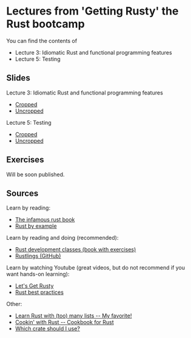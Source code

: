 # Lectures from 'Getting Rusty' the Rust bootcamp

You can find the contents of
- Lecture 3: Idiomatic Rust and functional programming features
- Lecture 5: Testing

## Slides

Lecture 3: Idiomatic Rust and functional programming features
- [Cropped](https://alphagergedan.github.io/getting-rusty-bootcamp/3-idiomatic-and-funcprog/index_cropped.html)
- [Uncropped](https://alphagergedan.github.io/getting-rusty-bootcamp/3-idiomatic-and-funcprog/index.html)

Lecture 5: Testing
- [Cropped](https://alphagergedan.github.io/getting-rusty-bootcamp/5-testing/index_cropped.html)
- [Uncropped](https://alphagergedan.github.io/getting-rusty-bootcamp/5-testing/index.html)

## Exercises

Will be soon published.

## Sources

Learn by reading:
- [The infamous rust book](https://doc.rust-lang.org/book/)
- [Rust by example](https://doc.rust-lang.org/rust-by-example/index.html)

Learn by reading and doing (recommended):
- [Rust development classes (book with exercises)](https://rust-classes.com/preface)
- [Rustlings (GitHub)](https://github.com/rust-lang/rustlings)

Learn by watching Youtube (great videos, but do not recommend if you want hands-on learning):
- [Let's Get Rusty](https://www.youtube.com/@letsgetrusty)
- [Rust best practices](https://www.youtube.com/watch?v=XCrZleaIUO4&t=960s)

Other:
- [Learn Rust with (too) many lists -- My favorite!](https://rust-unofficial.github.io/too-many-lists/index.html)
- [Cookin' with Rust -- Cookbook for Rust](https://rust-lang-nursery.github.io/rust-cookbook/intro.html)
- [Which crate should I use?](https://blessed.rs/crates)
